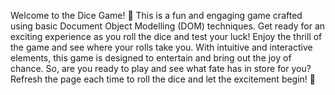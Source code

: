 Welcome to the Dice Game! 🎲
This is a fun and engaging game crafted using basic Document Object Modelling (DOM) techniques. Get ready for an exciting experience as you roll the dice and test your luck!
Enjoy the thrill of the game and see where your rolls take you. With intuitive and interactive elements, this game is designed to entertain and bring out the joy of chance.
So, are you ready to play and see what fate has in store for you? Refresh the page each time to roll the dice and let the excitement begin! 🌟
